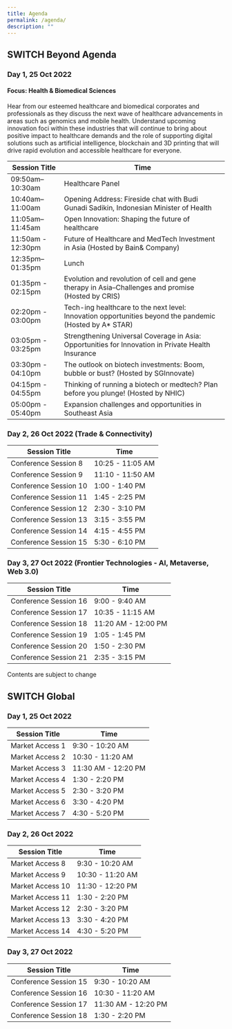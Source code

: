 ```yaml
---
title: Agenda
permalink: /agenda/
description: ""
---
```

## SWITCH Beyond Agenda

### **Day 1, 25 Oct 2022**
#### **Focus: Health & Biomedical Sciences**
Hear from our esteemed healthcare and biomedical corporates and professionals as they discuss the next wave of healthcare advancements in areas such as genomics and mobile health. Understand upcoming innovation foci within these industries that will continue to bring about positive impact to healthcare demands and the role of supporting digital solutions such as artificial intelligence, blockchain and 3D printing that will drive rapid evolution and accessible healthcare for everyone.

| Session Title | Time | 
| -------- | -------- |
| 09:50am–10:30am  | Healthcare Panel |
| 10:40am–11:00am  | Opening Address: Fireside chat with Budi Gunadi Sadikin, Indonesian Minister of Health |
| 11:05am–11:45am | Open Innovation: Shaping the future of healthcare     |
| 11:50am - 12:30pm | Future of Healthcare and MedTech Investment in Asia (Hosted by Bain& Company)    |
| 12:35pm–01:35pm | Lunch    |
| 01:35pm - 02:15pm | Evolution and revolution of cell and gene therapy in Asia–Challenges and promise (Hosted by CRIS) |
| 02:20pm - 03:00pm | Tech-ing healthcare to the next level: Innovation opportunities beyond the pandemic (Hosted by A* STAR)    | 
| 03:05pm - 03:25pm  | Strengthening Universal Coverage in Asia: Opportunities for Innovation in Private Health Insurance |
| 03:30pm - 04:10pm  | The outlook on biotech investments: Boom, bubble or bust? (Hosted by SGInnovate) |
| 04:15pm - 04:55pm  | Thinking of running a biotech or medtech? Plan before you plunge! (Hosted by NHIC) |
| 05:00pm - 05:40pm  | Expansion challenges and opportunities in Southeast Asia |

### **Day 2, 26 Oct 2022 (Trade & Connectivity)**
| Session Title | Time | 
| -------- | -------- |
| Conference Session 8  | 10:25 - 11:05 AM |
| Conference Session 9 | 11:10  - 11:50 AM |
| Conference Session 10 | 1:00 - 1:40 PM     |
| Conference Session 11 | 1:45 - 2:25 PM     |
| Conference Session 12 | 2:30 - 3:10 PM     |
| Conference Session 13 | 3:15 - 3:55 PM     |
| Conference Session 14 | 4:15 - 4:55 PM     | 
| Conference Session 15 | 5:30 - 6:10 PM     | 

### **Day 3, 27 Oct 2022 (Frontier Technologies - AI, Metaverse, Web 3.0)**
| Session Title | Time | 
| -------- | -------- |
| Conference Session 16  | 9:00 - 9:40 AM |
| Conference Session 17 | 10:35  - 11:15 AM |
| Conference Session 18 | 11:20 AM - 12:00 PM     |
| Conference Session 19 | 1:05 - 1:45 PM     |
| Conference Session 20 | 1:50 - 2:30 PM     |
| Conference Session 21 | 2:35 - 3:15 PM     |


Contents are subject to change

## SWITCH Global  

### **Day 1, 25 Oct 2022**
| Session Title | Time | 
| -------- | -------- |
| Market Access 1  | 9:30 - 10:20 AM |
| Market Access 2  | 10:30 - 11:20 AM  |
| Market Access 3 | 11:30 AM - 12:20 PM     |
| Market Access 4 | 1:30 - 2:20 PM     |
| Market Access 5 | 2:30 - 3:20 PM     |
| Market Access 6 | 3:30 - 4:20 PM     |
| Market Access 7 | 4:30 - 5:20 PM     | 

### **Day 2, 26 Oct 2022**
| Session Title | Time | 
| -------- | -------- |
| Market Access 8  | 9:30 - 10:20 AM |
| Market Access 9 | 10:30  - 11:20 AM |
| Market Access 10 | 11:30 - 12:20 PM     |
| Market Access 11 | 1:30 - 2:20 PM     |
| Market Access 12 | 2:30 - 3:20 PM     |
| Market Access 13 | 3:30 - 4:20 PM     |
| Market Access 14 | 4:30 - 5:20 PM     | 

### **Day 3, 27 Oct 2022**
| Session Title | Time | 
| -------- | -------- |
| Conference Session 15  | 9:30 - 10:20 AM |
| Conference Session 16 | 10:30  - 11:20 AM |
| Conference Session 17 | 11:30 AM - 12:20 PM     |
| Conference Session 18 | 1:30 - 2:20 PM     |